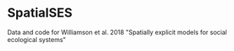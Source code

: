 # SpatialSES
Data and code for Williamson et al. 2018 "Spatially explicit models for social ecological systems"
